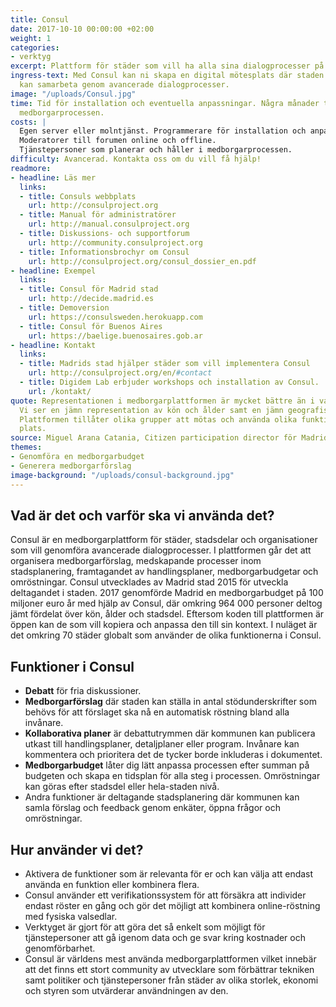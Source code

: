 ```yaml
---
title: Consul
date: 2017-10-10 00:00:00 +02:00
weight: 1
categories:
- verktyg
excerpt: Plattform för städer som vill ha alla sina dialogprocesser på samma plats.
ingress-text: Med Consul kan ni skapa en digital mötesplats där staden och invånarna
  kan samarbeta genom avancerade dialogprocesser.
image: "/uploads/Consul.jpg"
time: Tid för installation och eventuella anpassningar. Några månader till ett år att genomföra beroende på
  medborgarprocessen.
costs: |
  Egen server eller molntjänst. Programmerare för installation och anpassning.
  Moderatorer till forumen online och offline.
  Tjänstepersoner som planerar och håller i medborgarprocessen.
difficulty: Avancerad. Kontakta oss om du vill få hjälp!
readmore:
- headline: Läs mer
  links:
  - title: Consuls webbplats
    url: http://consulproject.org
  - title: Manual för administratörer
    url: http://manual.consulproject.org
  - title: Diskussions- och supportforum
    url: http://community.consulproject.org
  - title: Informationsbrochyr om Consul
    url: http://consulproject.org/consul_dossier_en.pdf
- headline: Exempel
  links:
  - title: Consul för Madrid stad
    url: http://decide.madrid.es
  - title: Demoversion
    url: https://consulsweden.herokuapp.com
  - title: Consul för Buenos Aires
    url: https://baelige.buenosaires.gob.ar
- headline: Kontakt
  links:
  - title: Madrids stad hjälper städer som vill implementera Consul
    url: http://consulproject.org/en/#contact
  - title: Digidem Lab erbjuder workshops och installation av Consul.
    url: /kontakt/
quote: Representationen i medborgarplattformen är mycket bättre än i valet till stadsfullmäktige.
  Vi ser en jämn representation av kön och ålder samt en jämn geografisk spridning.
  Plattformen tillåter olika grupper att mötas och använda olika funktioner på samma
  plats.
source: Miguel Arana Catania, Citizen participation director för Madrid
themes:
- Genomföra en medborgarbudget
- Generera medborgarförslag
image-background: "/uploads/consul-background.jpg"
---
```


## Vad är det och varför ska vi använda det?
Consul är en medborgarplattform för städer, stadsdelar och organisationer som vill genomföra avancerade dialogprocesser. I plattformen går det att organisera medborgarförslag, medskapande processer inom stadsplanering, framtagandet av handlingsplaner, medborgarbudgetar och omröstningar. Consul utvecklades av Madrid stad 2015 för utveckla deltagandet i staden. 2017 genomförde Madrid en medborgarbudget på 100 miljoner euro år med hjälp av Consul, där omkring 964 000 personer deltog jämt fördelat över kön, ålder och stadsdel. Eftersom koden till plattformen är öppen kan de som vill kopiera och anpassa den till sin kontext. I nuläget är det omkring 70 städer globalt som använder de olika funktionerna i Consul.

## Funktioner i Consul
* **Debatt** för fria diskussioner.
* **Medborgarförslag** där staden kan ställa in antal stödunderskrifter som behövs för att förslaget ska nå en automatisk röstning bland alla invånare.
* **Kollaborativa planer** är debattutrymmen där kommunen kan publicera utkast till handlingsplaner, detaljplaner eller program. Invånare kan kommentera och prioritera det de tycker borde inkluderas i dokumentet.
* **Medborgarbudget** låter dig lätt anpassa processen efter summan på budgeten och skapa en tidsplan för alla steg i processen. Omröstningar kan göras efter stadsdel eller hela-staden nivå.
* Andra funktioner är deltagande stadsplanering där kommunen kan samla förslag och feedback genom enkäter, öppna frågor och omröstningar.

## Hur använder vi det?
* Aktivera de funktioner som är relevanta för er och kan välja att endast använda en funktion eller kombinera flera.
* Consul använder ett verifikationssystem för att försäkra att individer endast röster en gång och gör det möjligt att kombinera online-röstning med fysiska valsedlar.
* Verktyget är gjort för att göra det så enkelt som möjligt för tjänstepersoner att gå igenom data och ge svar kring kostnader och genomförbarhet.
* Consul är världens mest använda medborgarplattformen vilket innebär att det finns ett stort community av utvecklare som förbättrar tekniken samt politiker och tjänstepersoner från städer av olika storlek, ekonomi och styren som utvärderar användningen av den.
